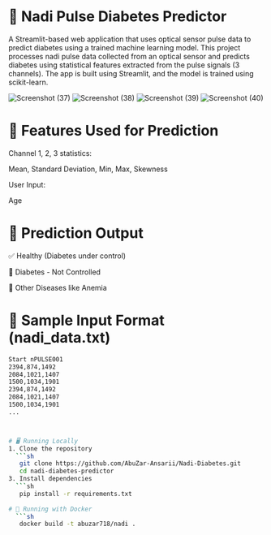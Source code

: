 # 🧬 Nadi Pulse Diabetes Predictor
A Streamlit-based web application that uses optical sensor pulse data to predict diabetes using a trained machine learning model.
This project processes nadi pulse data collected from an optical sensor and predicts diabetes using statistical features extracted from the pulse signals (3 channels). The app is built using Streamlit, and the model is trained using scikit-learn.

![Screenshot (37)](https://github.com/user-attachments/assets/9a4fe3c3-efbd-4aca-87b6-d0e7532c5199)
![Screenshot (38)](https://github.com/user-attachments/assets/fa11bec1-6f94-4e6a-824d-cbf8f7fde94c)
![Screenshot (39)](https://github.com/user-attachments/assets/6dace517-1519-4a1c-96ac-6f927724c682)
![Screenshot (40)](https://github.com/user-attachments/assets/9ed672b9-7baa-48cf-bd07-83e9fb07295c)

# 🧠 Features Used for Prediction
Channel 1, 2, 3 statistics:

Mean, Standard Deviation, Min, Max, Skewness

User Input:

Age

# 🧪 Prediction Output
✅ Healthy (Diabetes under control)

🤒 Diabetes - Not Controlled

🤒 Other Diseases like Anemia
# 📂 Sample Input Format (nadi_data.txt)
```sh
Start nPULSE001
2394,874,1492
2084,1021,1407
1500,1034,1901
2394,874,1492
2084,1021,1407
1500,1034,1901
...



# 🖥️ Running Locally
1. Clone the repository
  ```sh
   git clone https://github.com/AbuZar-Ansarii/Nadi-Diabetes.git
   cd nadi-diabetes-predictor
3. Install dependencies
  ```sh
   pip install -r requirements.txt
   
# 🐳 Running with Docker
  ```sh
   docker build -t abuzar718/nadi .
   







